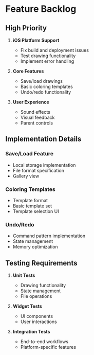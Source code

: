 # Feature Backlog

## High Priority

1. **iOS Platform Support**
   - Fix build and deployment issues
   - Test drawing functionality
   - Implement error handling

2. **Core Features**
   - Save/load drawings
   - Basic coloring templates
   - Undo/redo functionality

3. **User Experience**
   - Sound effects
   - Visual feedback
   - Parent controls

## Implementation Details

### Save/Load Feature
- Local storage implementation
- File format specification
- Gallery view

### Coloring Templates
- Template format
- Basic template set
- Template selection UI

### Undo/Redo
- Command pattern implementation
- State management
- Memory optimization

## Testing Requirements

1. **Unit Tests**
   - Drawing functionality
   - State management
   - File operations

2. **Widget Tests**
   - UI components
   - User interactions

3. **Integration Tests**
   - End-to-end workflows
   - Platform-specific features